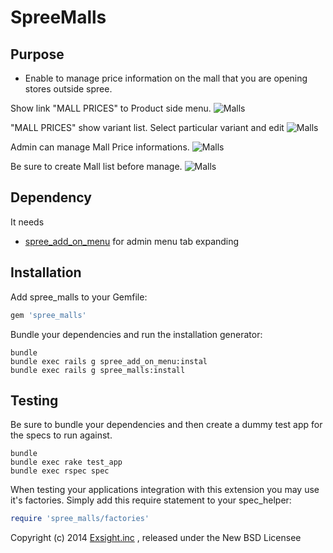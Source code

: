 SpreeMalls
==========

Purpose
-------
* Enable to manage price information on the mall that you are opening stores outside spree.

Show link "MALL PRICES" to Product side menu.
![Malls](https://raw.githubusercontent.com/wiki/digitalm/spree_malls/images/malls2.jpg)

"MALL PRICES" show variant list. Select particular variant and edit
![Malls](https://raw.githubusercontent.com/wiki/digitalm/spree_malls/images/malls3.jpg)

Admin can manage Mall Price informations.
![Malls](https://raw.githubusercontent.com/wiki/digitalm/spree_malls/images/malls4.jpg)

Be sure to create Mall list before manage.
![Malls](https://raw.githubusercontent.com/wiki/digitalm/spree_malls/images/malls4.jpg)

Dependency
------------
It needs 
* [spree_add_on_menu](https://github.com/digitalm/spree_add_on_menu) for admin menu tab expanding

Installation
------------

Add spree_malls to your Gemfile:

```ruby
gem 'spree_malls'
```

Bundle your dependencies and run the installation generator:

```shell
bundle
bundle exec rails g spree_add_on_menu:instal
bundle exec rails g spree_malls:install
```

Testing
-------

Be sure to bundle your dependencies and then create a dummy test app for the specs to run against.

```shell
bundle
bundle exec rake test_app
bundle exec rspec spec
```

When testing your applications integration with this extension you may use it's factories.
Simply add this require statement to your spec_helper:

```ruby
require 'spree_malls/factories'
```

Copyright (c) 2014 [Exsight.inc](http://www.exsight.co.jp/) , released under the New BSD Licensee
